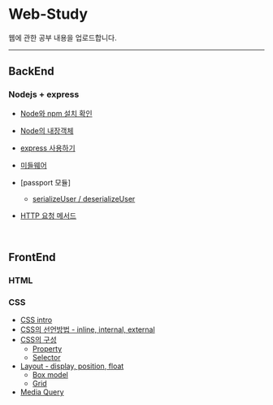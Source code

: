 # Web-Study
웹에 관한 공부 내용을 업로드합니다.

---

## BackEnd

### Nodejs + express

- [Node와 npm 설치 확인](https://github.com/hyesuuou/Web-Study/blob/main/Nodejs-Textbook/Note/nodejs와%20npm%20설치확인.md#nodejs-설치확인)
- [Node의 내장객체](https://github.com/hyesuuou/Web-Study/blob/main/Nodejs-Textbook/Note/node%20내장%20객체.md#node-내장-객체)
- [express 사용하기](https://github.com/hyesuuou/Web-Study/blob/main/Nodejs-Textbook/Note/Express.md#express-익스프레스)
- [미들웨어](https://github.com/hyesuuou/Web-Study/blob/main/Nodejs-Textbook/Note/Express-Middleware.md#미들웨어middleware)
- [passport 모듈]
  - [serializeUser / deserializeUser](https://github.com/hyesuuou/Web-Study/blob/main/Nodejs-Textbook/Note/passport%20module.md#serializeuser--deserializeuser)


- [HTTP 요청 메서드](https://github.com/hyesuuou/Web-Study/blob/main/Nodejs-Textbook/Note/HTTP.md#http-요청-method)


<br>

## FrontEnd

### HTML

### CSS
- [CSS intro](https://github.com/hyesuuou/Web-Study/blob/main/Frontend/CSS/01.%20CSS의%20등장과%20선언방법.md#css의-등장)
- [CSS의 선언방법 - inline, internal, external](https://github.com/hyesuuou/Web-Study/blob/main/Frontend/CSS/01.%20CSS의%20등장과%20선언방법.md#css의-선언-방법)
- [CSS의 구성](https://github.com/hyesuuou/Web-Study/blob/main/Frontend/CSS/CSS의%20구성.md#css의-구성)
  - [Property](https://github.com/hyesuuou/Web-Study/blob/main/Frontend/CSS/CSS의%20구성.md#property-속성)
  - [Selector](https://github.com/hyesuuou/Web-Study/blob/main/Frontend/CSS/CSS의%20구성.md#selector-선택자)
- [Layout - display, position, float](https://github.com/hyesuuou/Web-Study/blob/main/Frontend/CSS/CSS의%20layout방식.md#css의-layout-방식)
  - [Box model](https://github.com/hyesuuou/Web-Study/blob/main/Frontend/CSS/Box%20model.md#box-model)
  - [Grid](https://github.com/hyesuuou/Web-Study/blob/main/Frontend/CSS/Grid.md#grid)
- [Media Query](https://github.com/hyesuuou/Web-Study/blob/main/Frontend/CSS/Media%20query.md#media-query)
